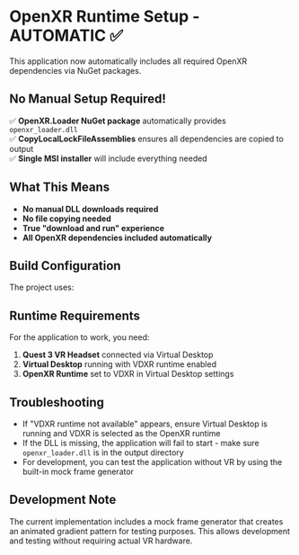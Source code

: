 # OpenXR Runtime Setup - AUTOMATIC ✅

This application now automatically includes all required OpenXR dependencies via NuGet packages.

## No Manual Setup Required!

✅ **OpenXR.Loader NuGet package** automatically provides `openxr_loader.dll`  
✅ **CopyLocalLockFileAssemblies** ensures all dependencies are copied to output  
✅ **Single MSI installer** will include everything needed  

## What This Means

- **No manual DLL downloads required**
- **No file copying needed** 
- **True "download and run" experience**
- **All OpenXR dependencies included automatically**

## Build Configuration

The project uses:

## Runtime Requirements

For the application to work, you need:

1. **Quest 3 VR Headset** connected via Virtual Desktop
2. **Virtual Desktop** running with VDXR runtime enabled
3. **OpenXR Runtime** set to VDXR in Virtual Desktop settings

## Troubleshooting

- If "VDXR runtime not available" appears, ensure Virtual Desktop is running and VDXR is selected as the OpenXR runtime
- If the DLL is missing, the application will fail to start - make sure `openxr_loader.dll` is in the output directory
- For development, you can test the application without VR by using the built-in mock frame generator

## Development Note

The current implementation includes a mock frame generator that creates an animated gradient pattern for testing purposes. This allows development and testing without requiring actual VR hardware.